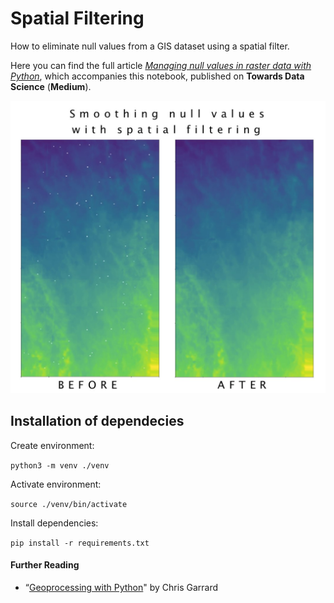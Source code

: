 # Spatial Filtering
How to eliminate null values from a GIS dataset using a spatial filter.

Here you can find the full article *[Managing null values in raster data with Python](https://towardsdatascience.com/managing-null-values-in-raster-data-with-python-511339b1b31b)*, which accompanies this notebook, published on **Towards Data Science** (**Medium**). 

![Images of GIS elevation data before and after spatial filter smoothing has been applied.](images/null_smoothing.jpg)

## Installation of dependecies

Create environment:

```python3 -m venv ./venv```

Activate environment:

```source ./venv/bin/activate```

Install dependencies:

```pip install -r requirements.txt```

#### __Further Reading__

* “[Geoprocessing with Python](https://livebook.manning.com/book/geoprocessing-with-python/chapter-11/77)" by Chris Garrard
